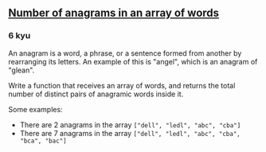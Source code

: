 <h2><a href=https://www.codewars.com/kata/587e18b97a25e865530000d8/train/python target="_blank">Number of anagrams in an array of words</a></h2><h3>6 kyu</h3><p>An anagram is a word, a phrase, or a sentence formed from another by rearranging its letters. An example of this is "angel", which is an anagram of "glean".</p><p>Write a function that receives an array of words, and returns the total number of distinct pairs of anagramic words inside it.</p><p>Some examples:</p><ul><li>There are 2 anagrams in the array <code>["dell", "ledl", "abc", "cba"]</code></li><li>There are 7 anagrams in the array <code>["dell", "ledl", "abc", "cba", "bca", "bac"]</code></li></ul>